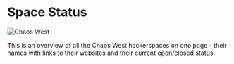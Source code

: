 # Space Status

![Chaos West](https://user-images.githubusercontent.com/106790/48301553-188d5680-e4f0-11e8-91ed-b1e3297382be.png)

This is an overview of all the Chaos West hackerspaces on one page - their names
with links to their websites and their current open/closed status.
